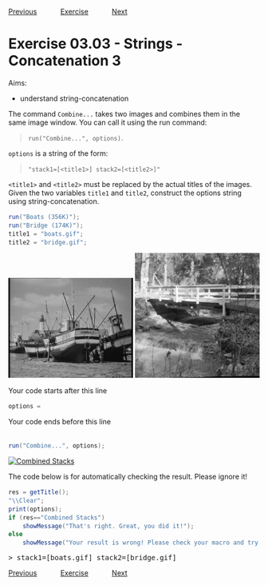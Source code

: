 [Previous](./ans03-02.md) &nbsp;&nbsp;&nbsp;&nbsp;&nbsp;&nbsp;&nbsp;&nbsp;&nbsp;&nbsp;     [Exercise](../ex/ex03-03.md) &nbsp;&nbsp;&nbsp;&nbsp;&nbsp;&nbsp;&nbsp;&nbsp;&nbsp;&nbsp; [Next](./ans03-04.md)

# Exercise 03.03 - Strings - Concatenation 3
Aims: 
- understand string-concatenation

The command ``Combine...`` takes two images and combines them
in the same image window. You can call it using the run command:
> ``run("Combine...", options)``. 

`options` is a string of the form:
> ``"stack1=[<title1>] stack2=[<title2>]"``

`<title1>` and `<title2>` must be replaced by the actual titles of the images. 
Given the two variables `title1` and `title2`, construct the options string using string-concatenation. 

```java
run("Boats (356K)");
run("Bridge (174K)");
title1 = "boats.gif";
title2 = "bridge.gif";

```
<a href="image_1619428389705.png"><img src="image_1619428389705.png" width="250" alt="boats.gif"/></a>
<a href="image_1619428389959.png"><img src="image_1619428389959.png" width="250" alt="bridge.gif"/></a>

Your code starts after this line 
```java
options = 
```
Your code ends before this line 
```java

run("Combine...", options);

```
<a href="image_1619428390284.png"><img src="image_1619428390284.png" width="250" alt="Combined Stacks"/></a>

The code below is for automatically checking the result. Please ignore it! 
```java
res = getTitle();
"\\Clear";
print(options);
if (res=="Combined Stacks") 
	showMessage("That's right. Great, you did it!");
else 
	showMessage("Your result is wrong! Please check your macro and try again!");
```
<pre>
> stack1=[boats.gif] stack2=[bridge.gif]
</pre>

[Previous](./ans03-02.md) &nbsp;&nbsp;&nbsp;&nbsp;&nbsp;&nbsp;&nbsp;&nbsp;&nbsp;&nbsp;     [Exercise](../ex/ex03-03.md) &nbsp;&nbsp;&nbsp;&nbsp;&nbsp;&nbsp;&nbsp;&nbsp;&nbsp;&nbsp; [Next](./ans03-04.md)
